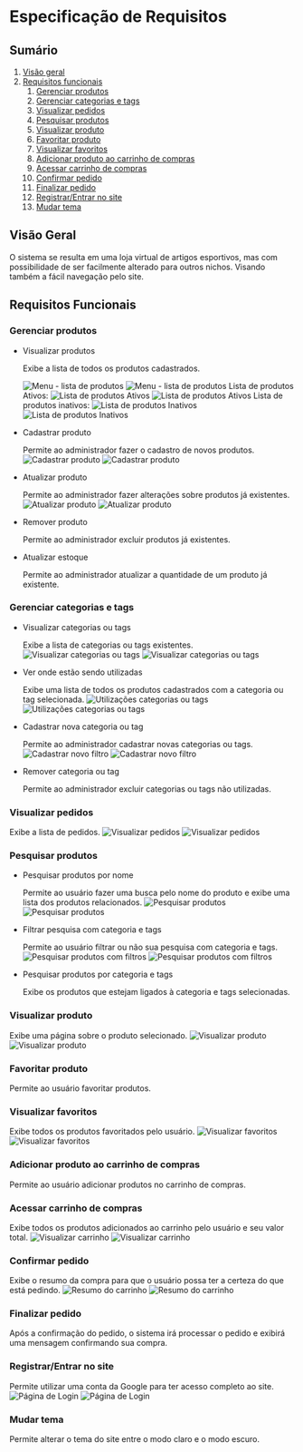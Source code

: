 # **Especificação de Requisitos**

## Sumário
1. [Visão geral](#visao-geral)
2. [Requisitos funcionais](#requisitos-funcionais)
	1. [Gerenciar produtos](#gerenciar-produtos)
	2. [Gerenciar categorias e tags](#gerenciar-categorias-e-tags)
	3. [Visualizar pedidos](#visualizar-pedidos)
	4. [Pesquisar produtos](#pesquisar-produtos)
	5. [Visualizar produto](#visualizar-produto)
	6. [Favoritar produto](#favoritar-produto)
	7. [Visualizar favoritos](#visualizar-favoritos)
	8. [Adicionar produto ao carrinho de compras](#adicionar-produto-ao-carrinho-de-compras)
	9. [Acessar carrinho de compras](#acessar-carrinho-de-compras)
	10. [Confirmar pedido](#confirmar-pedido)
	11. [Finalizar pedido](#finalizar-pedido)
	12. [Registrar/Entrar no site](#registrar/entrar-no-site)
	13. [Mudar tema](#mudar-tema)

## Visão Geral
O sistema se resulta em uma loja virtual de artigos esportivos, mas com possibilidade de ser facilmente alterado para outros nichos. Visando também a fácil navegação pelo site.

## Requisitos Funcionais

### Gerenciar produtos
- Visualizar produtos

	Exibe a lista de todos os produtos cadastrados.

	![Menu - lista de produtos](screenshots/dark_mode/admin_menu_produtos.png#gh-dark-mode-only)
	![Menu - lista de produtos](screenshots/light_mode/admin_menu_produtos.png#gh-light-mode-only)
	Lista de produtos Ativos:
	![Lista de produtos Ativos](screenshots/dark_mode/admin_lista_produtos.png#gh-dark-mode-only)
	![Lista de produtos Ativos](screenshots/light_mode/admin_lista_produtos.png#gh-light-mode-only)
	Lista de produtos inativos:
	![Lista de produtos Inativos](screenshots/dark_mode/admin_lista_inativos.png#gh-dark-mode-only)
	![Lista de produtos Inativos](screenshots/light_mode/admin_lista_inativos.png#gh-light-mode-only)
- Cadastrar produto

	Permite ao administrador fazer o cadastro de novos produtos.
	![Cadastrar produto](screenshots/dark_mode/admin_novo_produto.png#gh-dark-mode-only)
	![Cadastrar produto](screenshots/light_mode/admin_novo_produto.png#gh-light-mode-only)
- Atualizar produto

	Permite ao administrador fazer alterações sobre produtos já existentes.
	![Atualizar produto](screenshots/dark_mode/admin_editar_produto.png#gh-dark-mode-only)
	![Atualizar produto](screenshots/light_mode/admin_editar_produto.png#gh-light-mode-only)
- Remover produto

	Permite ao administrador excluir produtos já existentes.
- Atualizar estoque

	Permite ao administrador atualizar a quantidade de um produto já existente.
### Gerenciar categorias e tags
- Visualizar categorias ou tags

	Exibe a lista de categorias ou tags existentes.
	![Visualizar categorias ou tags](screenshots/dark_mode/admin_listagem.png#gh-dark-mode-only)
	![Visualizar categorias ou tags](screenshots/light_mode/admin_listagem.png#gh-light-mode-only)
- Ver onde estão sendo utilizadas

	Exibe uma lista de todos os produtos cadastrados com a categoria ou tag selecionada.
	![Utilizações categorias ou tags](screenshots/dark_mode/admin_utilizacoes.png#gh-dark-mode-only)
	![Utilizações categorias ou tags](screenshots/light_mode/admin_utilizacoes.png#gh-light-mode-only)
- Cadastrar nova categoria ou tag

	Permite ao administrador cadastrar novas categorias ou tags.
	![Cadastrar novo filtro](screenshots/dark_mode/admin_novo_filtro.png#gh-dark-mode-only)
	![Cadastrar novo filtro](screenshots/light_mode/admin_novo_filtro.png#gh-light-mode-only)
- Remover categoria ou tag

	Permite ao administrador excluir categorias ou tags não utilizadas.
### Visualizar pedidos
Exibe a lista de pedidos.
![Visualizar pedidos](screenshots/dark_mode/admin_pedidos.png#gh-dark-mode-only)
![Visualizar pedidos](screenshots/light_mode/admin_pedidos.png#gh-light-mode-only)
### Pesquisar produtos
- Pesquisar produtos por nome

	Permite ao usuário fazer uma busca pelo nome do produto e exibe uma lista dos produtos relacionados.
	![Pesquisar produtos](screenshots/dark_mode/user_busca.png#gh-dark-mode-only)
	![Pesquisar produtos](screenshots/light_mode/user_busca.png#gh-light-mode-only)
- Filtrar pesquisa com categoria e tags

	Permite ao usuário filtrar ou não sua pesquisa com categoria e tags.
	![Pesquisar produtos com filtros](screenshots/dark_mode/user_busca_filtro.png#gh-dark-mode-only)
	![Pesquisar produtos com filtros](screenshots/light_mode/user_busca_filtro.png#gh-light-mode-only)
- Pesquisar produtos por categoria e tags

	Exibe os produtos que estejam ligados à categoria e tags selecionadas.
### Visualizar produto
Exibe uma página sobre o produto selecionado.
![Visualizar produto](screenshots/dark_mode/user_produtos.png#gh-dark-mode-only)
![Visualizar produto](screenshots/light_mode/user_produtos.png#gh-light-mode-only)
### Favoritar produto
Permite ao usuário favoritar produtos.
### Visualizar favoritos
Exibe todos os produtos favoritados pelo usuário.
![Visualizar favoritos](screenshots/dark_mode/user_favoritos.png#gh-dark-mode-only)
![Visualizar favoritos](screenshots/light_mode/user_favoritos.png#gh-light-mode-only)
### Adicionar produto ao carrinho de compras
Permite ao usuário adicionar produtos no carrinho de compras.
### Acessar carrinho de compras
Exibe todos os produtos adicionados ao carrinho pelo usuário e seu valor total.
![Visualizar carrinho](screenshots/dark_mode/user_carrinho.png#gh-dark-mode-only)
![Visualizar carrinho](screenshots/light_mode/user_carrinho.png#gh-light-mode-only)
### Confirmar pedido
Exibe o resumo da compra para que o usuário possa ter a certeza do que está pedindo.
![Resumo do carrinho](screenshots/dark_mode/user_finalizar_compra.png#gh-dark-mode-only)
![Resumo do carrinho](screenshots/light_mode/user_finalizar_compra.png#gh-light-mode-only)
### Finalizar pedido
Após a confirmação do pedido, o sistema irá processar o pedido e exibirá uma mensagem confirmando sua compra.
### Registrar/Entrar no site
Permite utilizar uma conta da Google para ter acesso completo ao site.
![Página de Login](screenshots/dark_mode/login.png#gh-dark-mode-only)
![Página de Login](screenshots/light_mode/login.png#gh-light-mode-only)
### Mudar tema
Permite alterar o tema do site entre o modo claro e o modo escuro.
